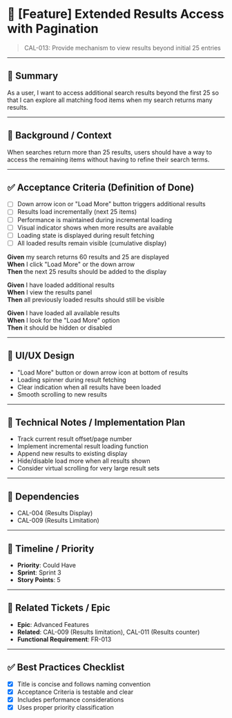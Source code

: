 # 🔖 [Feature] Extended Results Access with Pagination
> CAL-013: Provide mechanism to view results beyond initial 25 entries

---

## 🎯 Summary
As a user, I want to access additional search results beyond the first 25 so that I can explore all matching food items when my search returns many results.

---

## 🧩 Background / Context
When searches return more than 25 results, users should have a way to access the remaining items without having to refine their search terms.

---

## ✅ Acceptance Criteria (Definition of Done)

- [ ] Down arrow icon or "Load More" button triggers additional results
- [ ] Results load incrementally (next 25 items)
- [ ] Performance is maintained during incremental loading
- [ ] Visual indicator shows when more results are available
- [ ] Loading state is displayed during result fetching
- [ ] All loaded results remain visible (cumulative display)

**Given** my search returns 60 results and 25 are displayed  
**When** I click "Load More" or the down arrow  
**Then** the next 25 results should be added to the display

**Given** I have loaded additional results  
**When** I view the results panel  
**Then** all previously loaded results should still be visible

**Given** I have loaded all available results  
**When** I look for the "Load More" option  
**Then** it should be hidden or disabled

---

## 📱 UI/UX Design
- "Load More" button or down arrow icon at bottom of results
- Loading spinner during result fetching
- Clear indication when all results have been loaded
- Smooth scrolling to new results

---

## 🧪 Technical Notes / Implementation Plan
- Track current result offset/page number
- Implement incremental result loading function
- Append new results to existing display
- Hide/disable load more when all results shown
- Consider virtual scrolling for very large result sets

---

## 🔗 Dependencies
- CAL-004 (Results Display)
- CAL-009 (Results Limitation)

---

## 📅 Timeline / Priority
- **Priority**: Could Have
- **Sprint**: Sprint 3
- **Story Points**: 5

---

## 🧷 Related Tickets / Epic
- **Epic**: Advanced Features
- **Related**: CAL-009 (Results limitation), CAL-011 (Results counter)
- **Functional Requirement**: FR-013

---

## ✅ Best Practices Checklist
- [x] Title is concise and follows naming convention
- [x] Acceptance Criteria is testable and clear
- [x] Includes performance considerations
- [x] Uses proper priority classification